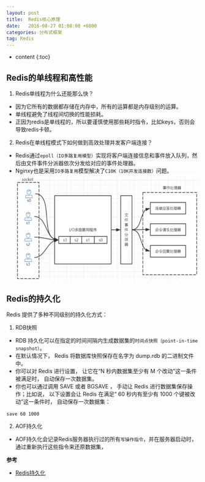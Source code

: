 ```yaml
---
layout: post
title:  Redis核心原理
date:   2016-08-27 01:08:00 +0800
categories: 分布式框架
tag: Redis
---
```


* content
{:toc}


## Redis的单线程和高性能
1. Redis单线程为什么还能那么快？
* 因为它所有的数据都存储在内存中，所有的运算都是内存级别的运算。
* 单线程避免了线程间切换的性能损耗。
* 正因为redis是单线程的，所以要谨慎使用那些耗时指令，比如keys，否则会导致redis卡顿。

2. Redis在单线程模式下如何做到高效处理并发客户端连接？
* Redis通过`epoll（IO多路复用模型）`实现将客户端连接信息和事件放入队列，然后由文件事件分派器依次分发给对应的事件处理器。
* Nginxy也是采用`IO多路复用`模型解决了`C10K（10K并发连接数）`问题。
![Redis的IO复用模型](/styles/images/redis/3.png)


## Redis的持久化

Redis 提供了多种不同级别的持久化方式：

1. RDB快照

* RDB 持久化可以在指定的时间间隔内生成数据集的`时间点快照（point-in-time snapshot）`。
* 在默认情况下， Redis 将数据库快照保存在名字为 dump.rdb 的二进制文件中。
* 你可以对 Redis 进行设置， 让它在“N 秒内数据集至少有 M 个改动”这一条件被满足时， 自动保存一次数据集。
* 你也可以通过调用 SAVE 或者 BGSAVE ， 手动让 Redis 进行数据集保存操作；比如说， 以下设置会让 Redis 在满足“ 60 秒内有至少有 1000 个键被改动”这一条件时， 自动保存一次数据集：

```
save 60 1000
```

2. AOF持久化

* AOF持久化会记录Redis服务器执行过的所有`写操作指令`，并在服务器启动时，通过重新执行这些指令来还原数据集，


**参考**
* [Redis持久化](http://redisdoc.com/topic/persistence.html)
